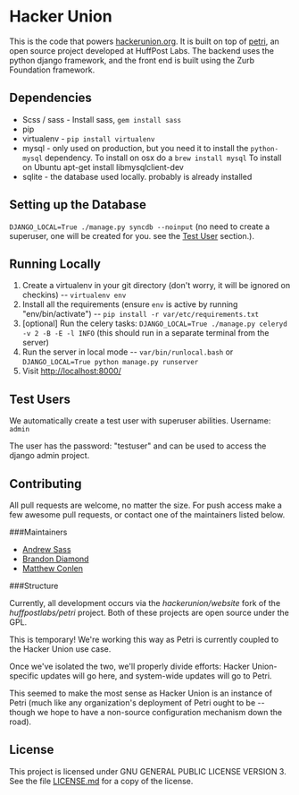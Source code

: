 Hacker Union
=====

This is the code that powers [hackerunion.org](http://www.hackerunion.org). It is built on top of [petri](https://github.com/huffpostlabs/petri), an open source project developed at HuffPost Labs. The backend uses the python django framework, and the front end is built using the Zurb Foundation framework.

Dependencies
----

* Scss / sass - Install sass, ```gem install sass```
* pip
* virtualenv - ```pip install virtualenv```
* mysql - only used on production, but you need it to install the ```python-mysql``` dependency. To install on osx do a ```brew install mysql``` To install on Ubuntu apt-get install libmysqlclient-dev
* sqlite - the database used locally. probably is already installed


Setting up the Database
----

```DJANGO_LOCAL=True ./manage.py syncdb --noinput``` (no need to create a superuser, one will be created for you. see the <a href="#test-users">Test User</a> section.).


Running Locally
----

1. Create a virtualenv in your git directory (don't worry, it will be ignored on checkins) -- ```virtualenv env```
2. Install all the requirements (ensure ```env``` is active by running "env/bin/activate") -- ```pip install -r var/etc/requirements.txt```
3. [optional] Run the celery tasks: ```DJANGO_LOCAL=True ./manage.py celeryd -v 2 -B -E -l INFO``` (this should run in a separate terminal from the server)
4. Run the server in local mode -- ```var/bin/runlocal.bash``` or ```DJANGO_LOCAL=True python manage.py runserver```
5. Visit <http://localhost:8000/>

Test Users
----

We automatically create a test user with superuser abilities. Username: ```admin```

The user has the password: "testuser" and can be used to access the django admin project.


Contributing
---

All pull requests are welcome, no matter the size. For push access make a few awesome pull requests, or contact one of
the maintainers listed below.


###Maintainers

* [Andrew Sass](http://www.andrewsass.com/)
* [Brandon Diamond](http://www.twitter.com/brandondiamond)
* [Matthew Conlen](http://www.mathisonian.com/)


###Structure

Currently, all development occurs via the *hackerunion/website* fork of the *huffpostlabs/petri* project. Both of these projects
are open source under the GPL.

This is temporary! We're working this way as Petri is currently coupled to the Hacker Union use case.

Once we've isolated the two, we'll properly divide efforts: Hacker Union-specific updates will go here, and system-wide
updates will go to Petri.

This seemed to make the most sense as Hacker Union is an instance of Petri (much like any organization's deployment of
Petri ought to be -- though we hope to have a non-source configuration mechanism down the road).

License
----

This project is licensed under GNU GENERAL PUBLIC LICENSE VERSION 3. See the file [LICENSE.md](LICENSE.md) for a copy of the license.
